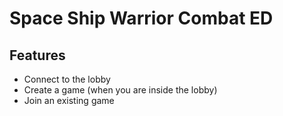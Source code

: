 # Space Ship Warrior Combat ED

## Features

- Connect to the lobby
- Create a game (when you are inside the lobby)
- Join an existing game
